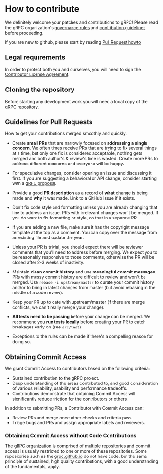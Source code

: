 # How to contribute

We definitely welcome your patches and contributions to gRPC! Please read the gRPC
organization's [governance rules](https://github.com/grpc/grpc-community/blob/master/governance.md)
and [contribution guidelines](https://github.com/grpc/grpc-community/blob/master/CONTRIBUTING.md) before proceeding.

If you are new to github, please start by reading [Pull Request
howto](https://help.github.com/articles/about-pull-requests/)

## Legal requirements

In order to protect both you and ourselves, you will need to sign the
[Contributor License
Agreement](https://identity.linuxfoundation.org/projects/cncf).

## Cloning the repository

Before starting any development work you will need a local copy of the gRPC repository.

## Guidelines for Pull Requests
How to get your contributions merged smoothly and quickly.
 
- Create **small PRs** that are narrowly focused on **addressing a single
  concern**.  We often times receive PRs that are trying to fix several things
  at a time, but only one fix is considered acceptable, nothing gets merged and
  both author's & review's time is wasted.  Create more PRs to address different
  concerns and everyone will be happy.
 
- For speculative changes, consider opening an issue and discussing it first.
  If you are suggesting a behavioral or API change, consider starting with a
  [gRFC proposal](https://github.com/grpc/proposal).
 
- Provide a good **PR description** as a record of **what** change is being made
  and **why** it was made.  Link to a GitHub issue if it exists.
 
- Don't fix code style and formatting unless you are already changing that line
  to address an issue.  PRs with irrelevant changes won't be merged.  If you do
  want to fix formatting or style, do that in a separate PR.

- If you are adding a new file, make sure it has the copyright message template
  at the top as a comment. You can copy over the message from an existing file
  and update the year.
 
- Unless your PR is trivial, you should expect there will be reviewer comments
  that you'll need to address before merging.  We expect you to be reasonably
  responsive to those comments, otherwise the PR will be closed after 2-3 weeks
  of inactivity.

- Maintain **clean commit history** and use **meaningful commit messages**.
  PRs with messy commit history are difficult to review and won't be merged.
  Use `rebase -i upstream/master` to curate your commit history and/or to
  bring in latest changes from master (but avoid rebasing in the middle of
  a code review).
 
- Keep your PR up to date with upstream/master (if there are merge conflicts,
  we can't really merge your change).
 
- **All tests need to be passing** before your change can be merged.
  We recommend you **run tests locally** before creating your PR to catch
  breakages early on (see `src/test`)
 
- Exceptions to the rules can be made if there's a compelling reason for doing
  so.

## Obtaining Commit Access
We grant Commit Access to contributors based on the following criteria:
* Sustained contribution to the gRPC project.
* Deep understanding of the areas contributed to, and good consideration of various reliability, usability and performance tradeoffs. 
* Contributions demonstrate that obtaining Commit Access will significantly reduce friction for the contributors or others. 

In addition to submitting PRs, a Contributor with Commit Access can:
* Review PRs and merge once other checks and criteria pass.
* Triage bugs and PRs and assign appropriate labels and reviewers. 

### Obtaining Commit Access without Code Contributions 
The [gRPC organization](https://github.com/grpc) is comprised of multiple repositories and commit access is usually restricted to one or more of these repositories. Some repositories such as the [grpc.github.io](https://github.com/grpc/grpc.github.io/) do not have code, but the same principle of sustained, high quality contributions, with a good understanding of the fundamentals, apply. 

